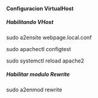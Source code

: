#### Configuracion VirtualHost

##### Habilitando VHost

sudo a2ensite webpage.local.conf

sudo apachectl configtest

sudo systemctl reload apache2

##### Habilitar modulo Rewrite
sudo a2enmod rewrite
